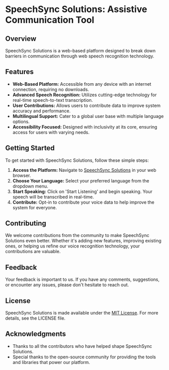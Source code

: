 # SpeechSync Solutions: Assistive Communication Tool

## Overview

SpeechSync Solutions is a web-based platform designed to break down barriers in communication through web speech recognition technology.

## Features

- **Web-Based Platform:** Accessible from any device with an internet connection, requiring no downloads.
- **Advanced Speech Recognition:** Utilizes cutting-edge technology for real-time speech-to-text transcription.
- **User Contributions:** Allows users to contribute data to improve system accuracy and performance.
- **Multilingual Support:** Cater to a global user base with multiple language options.
- **Accessibility Focused:** Designed with inclusivity at its core, ensuring access for users with varying needs.

## Getting Started

To get started with SpeechSync Solutions, follow these simple steps:

1. **Access the Platform:** Navigate to [SpeechSync Solutions](https://live-transcribe.netlify.app/) in your web browser.
2. **Choose Your Language:** Select your preferred language from the dropdown menu.
3. **Start Speaking:** Click on 'Start Listening' and begin speaking. Your speech will be transcribed in real-time.
4. **Contribute:** Opt-in to contribute your voice data to help improve the system for everyone.

## Contributing

We welcome contributions from the community to make SpeechSync Solutions even better. Whether it's adding new features, improving existing ones, or helping us refine our voice recognition technology, your contributions are valuable.

## Feedback

Your feedback is important to us. If you have any comments, suggestions, or encounter any issues, please don't hesitate to reach out.

## License

SpeechSync Solutions is made available under the [MIT License](LICENSE.md). For more details, see the LICENSE file.

## Acknowledgments

- Thanks to all the contributors who have helped shape SpeechSync Solutions.
- Special thanks to the open-source community for providing the tools and libraries that power our platform.
